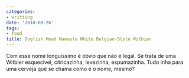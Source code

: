 ```yaml
---
categories:
- writting
date: '2018-08-26'
tags:
- food
title: Dogfish Head Namaste White Belgian-Style Witbier
---
```


Com esse nome longuíssimo é óbvio que não é legal. Se trata de uma Witbier esquecível, cítricazinha, levezinha, espumazinha. Tudo inha para uma cerveja que se chama como é o nome, mesmo?